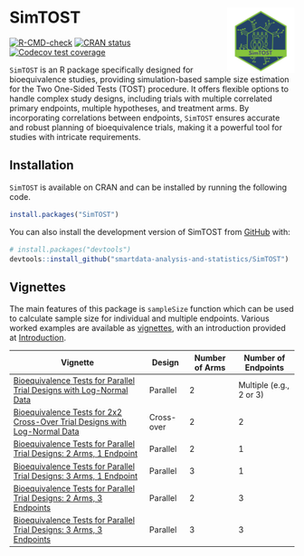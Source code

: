 
<!-- README.md is generated from README.Rmd. Please edit that file -->

# SimTOST <img src="man/figures/logo.png" align="right" height="116" alt="" />

<!-- badges: start -->

[![R-CMD-check](https://github.com/smartdata-analysis-and-statistics/SimTOST/actions/workflows/R-CMD-check.yml/badge.svg)](https://github.com/smartdata-analysis-and-statistics/SimTOST/actions/workflows/R-CMD-check.yml)
[![CRAN
status](https://www.r-pkg.org/badges/version/SimTOST)](https://CRAN.R-project.org/package=SimTOST)
[![Codecov test
coverage](https://codecov.io/gh/smartdata-analysis-and-statistics/SimTOST/branch/main/graph/badge.svg)](https://app.codecov.io/gh/smartdata-analysis-and-statistics/SimTOST?branch=main)
<!-- badges: end -->

`SimTOST` is an R package specifically designed for bioequivalence
studies, providing simulation-based sample size estimation for the Two
One-Sided Tests (TOST) procedure. It offers flexible options to handle
complex study designs, including trials with multiple correlated primary
endpoints, multiple hypotheses, and treatment arms. By incorporating
correlations between endpoints, `SimTOST` ensures accurate and robust
planning of bioequivalence trials, making it a powerful tool for studies
with intricate requirements.

## Installation

`SimTOST` is available on CRAN and can be installed by running the
following code.

``` r
install.packages("SimTOST")
```

You can also install the development version of SimTOST from
[GitHub](https://github.com/) with:

``` r
# install.packages("devtools")
devtools::install_github("smartdata-analysis-and-statistics/SimTOST")
```

## Vignettes

The main features of this package is `sampleSize` function which can be
used to calculate sample size for individual and multiple endpoints.
Various worked examples are available as
[vignettes](https://smartdata-analysis-and-statistics.github.io/SimTOST),
with an introduction provided at
[Introduction](https://smartdata-analysis-and-statistics.github.io/SimTOST/articles/intropkg.html).

| **Vignette** | **Design** | **Number of Arms** | **Number of Endpoints** |
|----|----|----|----|
| [Bioequivalence Tests for Parallel Trial Designs with Log-Normal Data](https://smartdata-analysis-and-statistics.github.io/SimTOST/articles/sampleSize_parallel.html) | Parallel | 2 | Multiple (e.g., 2 or 3) |
| [Bioequivalence Tests for 2x2 Cross-Over Trial Designs with Log-Normal Data](https://smartdata-analysis-and-statistics.github.io/SimTOST/articles/sampleSize_crossover.html) | Cross-over | 2 | 2 |
| [Bioequivalence Tests for Parallel Trial Designs: 2 Arms, 1 Endpoint](https://smartdata-analysis-and-statistics.github.io/SimTOST/articles/sampleSize_parallel_2A1E.html) | Parallel | 2 | 1 |
| [Bioequivalence Tests for Parallel Trial Designs: 3 Arms, 1 Endpoint](https://smartdata-analysis-and-statistics.github.io/SimTOST/articles/sampleSize_parallel_3A1E.html) | Parallel | 3 | 1 |
| [Bioequivalence Tests for Parallel Trial Designs: 2 Arms, 3 Endpoints](https://smartdata-analysis-and-statistics.github.io/SimTOST/articles/sampleSize_parallel_2A3E.html) | Parallel | 2 | 3 |
| [Bioequivalence Tests for Parallel Trial Designs: 3 Arms, 3 Endpoints](https://smartdata-analysis-and-statistics.github.io/SimTOST/articles/sampleSize_parallel_3A3E.html) | Parallel | 3 | 3 |
